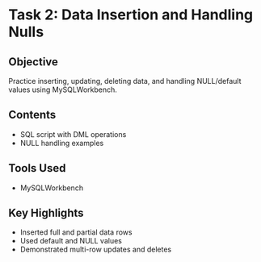 # Task 2: Data Insertion and Handling Nulls

## Objective
Practice inserting, updating, deleting data, and handling NULL/default values using MySQLWorkbench.

## Contents
- SQL script with DML operations
- NULL handling examples

## Tools Used
- MySQLWorkbench

## Key Highlights
- Inserted full and partial data rows
- Used default and NULL values
- Demonstrated multi-row updates and deletes

